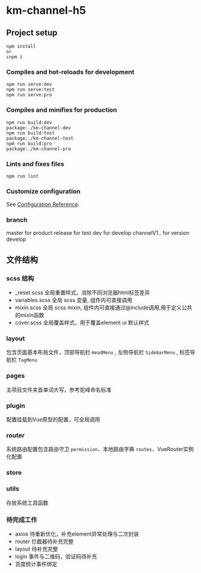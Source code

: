 # km-channel-h5

## Project setup
```
npm install
or
cnpm i
```

### Compiles and hot-reloads for development
```
npm run serve:dev
npm run serve:test
npm run serve:pro
```

### Compiles and minifies for production
```
npm run build:dev
package:./km-channel-dev
npm run build:test
package:./km-channel-test
npm run build:pro
package:./km-channel-pro
```

### Lints and fixes files
```
npm run lint
```

### Customize configuration
See [Configuration Reference](https://cli.vuejs.org/config/).

### branch
master
  for product
release
  for test
dev
  for develop
channelV1.*.*
  for version develop

## 文件结构

### scss 结构
- _reset.scss 全局重置样式，消除不同浏览器html标签差异
- variables.scss 全局 scss 变量, 组件内可直接调用
- mixin.scss 全局 scss mixin, 组件内可直接通过@include调用,用于定义公共的mixin函数
- cover.scss 全局覆盖样式，用于覆盖element ui 默认样式

### layout
包含页面基本布局文件，顶部导航栏 `HeadMenu` , 左侧导航栏 `SidebarMenu` , 标签导航栏 `TagMenu`

### pages
主项目文件夹首单词大写，参考驼峰命名标准

### plugin
配置挂载到Vue原型的配置，可全局调用

### router
系统路由配置包含路由守卫 `permission`、本地路由字典 `routes`、VueRouter实例化配置

### store

### utils
存放系统工具函数

### 待完成工作
- axios 待重新优化，补充element异常处理与二次封装
- router 拦截器待补充完整
- layout 待补充完整
- login 事件与二维码，验证码待补充
- 百度统计事件绑定



